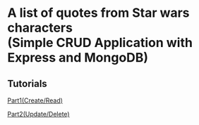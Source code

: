 #  A list of quotes from Star wars characters <br> (Simple CRUD Application with Express and MongoDB)

## Tutorials
[Part1(Create/Read)](https://zellwk.com/blog/crud-express-mongodb/)

[Part2(Update/Delete)](https://zellwk.com/blog/crud-express-and-mongodb-2/)